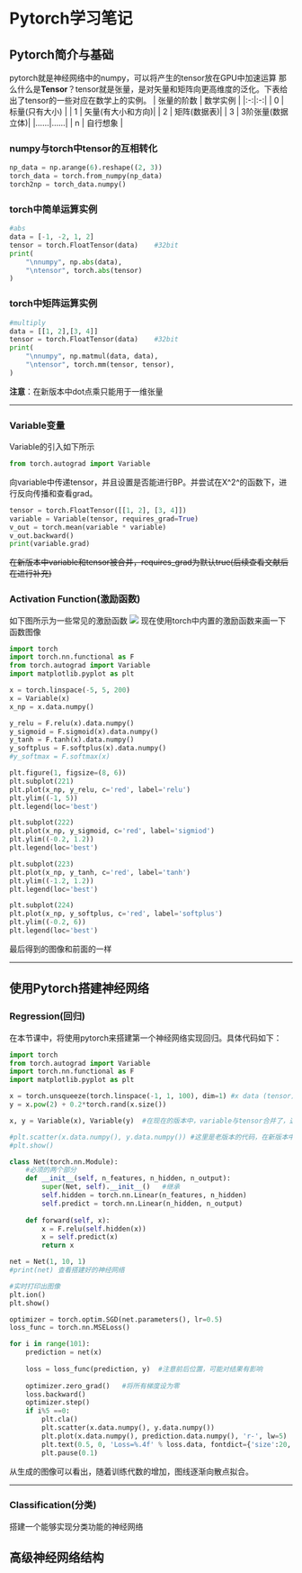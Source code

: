 # Pytorch学习笔记
## Pytorch简介与基础
pytorch就是神经网络中的numpy，可以将产生的tensor放在GPU中加速运算
那么什么是**Tensor**？tensor就是张量，是对矢量和矩阵向更高维度的泛化。下表给出了tensor的一些对应在数学上的实例。
| 张量的阶数 | 数学实例 |
|:-:|:-:|
| 0 | 标量(只有大小) |
| 1 | 矢量(有大小和方向)|
| 2 | 矩阵(数据表)|
| 3 | 3阶张量(数据立体)|
|……|……|
| n | 自行想象 |
### numpy与torch中tensor的互相转化
```python
np_data = np.arange(6).reshape((2, 3))
torch_data = torch.from_numpy(np_data)
torch2np = torch_data.numpy()
```
### torch中简单运算实例
```python
#abs
data = [-1, -2, 1, 2]
tensor = torch.FloatTensor(data)    #32bit
print(
    "\nnumpy", np.abs(data),
    "\ntensor", torch.abs(tensor)
)
```
### torch中矩阵运算实例
```python
#multiply
data = [[1, 2],[3, 4]]
tensor = torch.FloatTensor(data)    #32bit
print(
    "\nnumpy", np.matmul(data, data),
    "\ntensor", torch.mm(tensor, tensor),
)
```
**注意**：在新版本中dot点乘只能用于一维张量
***
### Variable变量
Variable的引入如下所示
```python
from torch.autograd import Variable
```
向variable中传递tensor，并且设置是否能进行BP。并尝试在X^2^的函数下，进行反向传播和查看grad。
```python
tensor = torch.FloatTensor([[1, 2], [3, 4]])
variable = Variable(tensor, requires_grad=True)
v_out = torch.mean(variable * variable)
v_out.backward()
print(variable.grad)
```
~~在新版本中variable和tensor被合并，requires_grad为默认true(后续查看文献后在进行补充)~~
### Activation Function(激励函数)
如下图所示为一些常见的激励函数
<img src="https://morvanzhou.github.io/static/results/torch/2-3-1.png">
现在使用torch中内置的激励函数来画一下函数图像
```python
import torch
import torch.nn.functional as F
from torch.autograd import Variable
import matplotlib.pyplot as plt

x = torch.linspace(-5, 5, 200)
x = Variable(x)
x_np = x.data.numpy()

y_relu = F.relu(x).data.numpy()
y_sigmoid = F.sigmoid(x).data.numpy()
y_tanh = F.tanh(x).data.numpy()
y_softplus = F.softplus(x).data.numpy()
#y_softmax = F.softmax(x)

plt.figure(1, figsize=(8, 6))
plt.subplot(221)
plt.plot(x_np, y_relu, c='red', label='relu')
plt.ylim((-1, 5))
plt.legend(loc='best')

plt.subplot(222)
plt.plot(x_np, y_sigmoid, c='red', label='sigmiod')
plt.ylim((-0.2, 1.2))
plt.legend(loc='best')

plt.subplot(223)
plt.plot(x_np, y_tanh, c='red', label='tanh')
plt.ylim((-1.2, 1.2))
plt.legend(loc='best')

plt.subplot(224)
plt.plot(x_np, y_softplus, c='red', label='softplus')
plt.ylim((-0.2, 6))
plt.legend(loc='best')

```
最后得到的图像和前面的一样
***
## 使用Pytorch搭建神经网络
### Regression(回归)
在本节课中，将使用pytorch来搭建第一个神经网络实现回归。具体代码如下：
```python
import torch
from torch.autograd import Variable
import torch.nn.functional as F
import matplotlib.pyplot as plt

x = torch.unsqueeze(torch.linspace(-1, 1, 100), dim=1) #x data (tensor), shape=(100,1)
y = x.pow(2) + 0.2*torch.rand(x.size())

x, y = Variable(x), Variable(y)  #在现在的版本中，variable与tensor合并了，这行可以注释

#plt.scatter(x.data.numpy(), y.data.numpy()) #这里是老版本的代码，在新版本中，可直接tenso.numpy()，并不需要取data
#plt.show()

class Net(torch.nn.Module):
	#必须的两个部分
	def __init__(self, n_features, n_hidden, n_output):
		super(Net, self).__init__()   #继承
		self.hidden = torch.nn.Linear(n_features, n_hidden)
		self.predict = torch.nn.Linear(n_hidden, n_output)
	
	def forward(self, x):
		x = F.relu(self.hidden(x))
		x = self.predict(x)
		return x

net = Net(1, 10, 1)
#print(net) 查看搭建好的神经网络

#实时打印出图像
plt.ion()
plt.show()

optimizer = torch.optim.SGD(net.parameters(), lr=0.5)
loss_func = torch.nn.MSELoss()

for i in range(101):
	prediction = net(x)
	
	loss = loss_func(prediction, y)  #注意前后位置，可能对结果有影响
	
	optimizer.zero_grad()   #将所有梯度设为零
	loss.backward()
	optimizer.step()
	if i%5 ==0:
		plt.cla()
		plt.scatter(x.data.numpy(), y.data.numpy())
		plt.plot(x.data.numpy(), prediction.data.numpy(), 'r-', lw=5)
		plt.text(0.5, 0, 'Loss=%.4f' % loss.data, fontdict={'size':20, 'color': 'red' })
		plt.pause(0.1)
```
从生成的图像可以看出，随着训练代数的增加，图线逐渐向散点拟合。
***
### Classification(分类)
搭建一个能够实现分类功能的神经网络
## 高级神经网络结构
